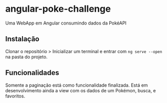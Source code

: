 # angular-poke-challenge
Uma WebApp em Angular consumindo dados da PokéAPI

## Instalação
Clonar o repositório > Inicializar um terminal e entrar com ``ng serve --open`` na pasta do projeto.

## Funcionalidades

  Somente a paginação está como funcionalidade finalizada. Está em desenvolvimento ainda a view com os dados de um Pokémon, busca, e favoritos.

